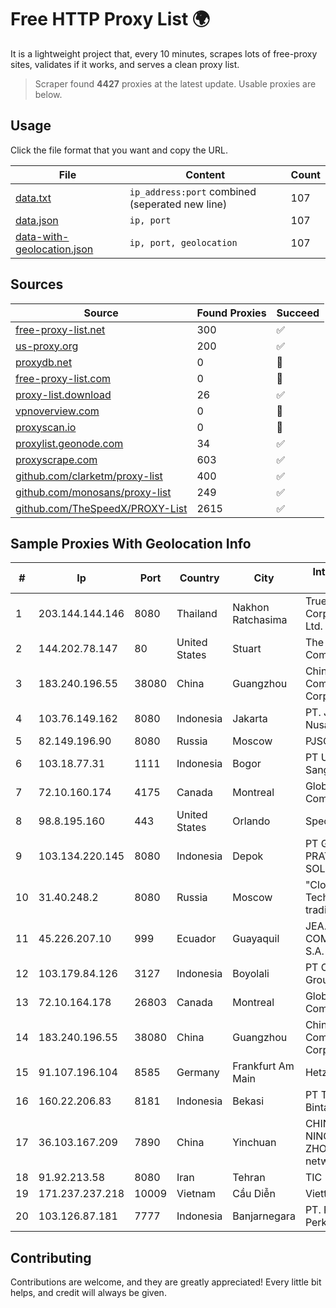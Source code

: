 
# Free HTTP Proxy List 🌍

It is a lightweight project that, every 10 minutes, scrapes lots of free-proxy sites, validates if it works, and serves a clean proxy list.


> Scraper found **4427** proxies at the latest update. Usable proxies are below.

## Usage

Click the file format that you want and copy the URL.


|File|Content|Count|
|----|-------|-----|
|[data.txt](https://raw.githubusercontent.com/themiralay/Proxy-List-World/master/data.txt)|`ip_address:port` combined (seperated new line)|107|
|[data.json](https://raw.githubusercontent.com/themiralay/Proxy-List-World/master/data.json)|`ip, port`|107|
|[data-with-geolocation.json](https://raw.githubusercontent.com/themiralay/Proxy-List-World/master/data-with-geolocation.json)|`ip, port, geolocation`|107|

## Sources

|Source|Found Proxies|Succeed|
|------|-------------|-------|
|[free-proxy-list.net](https://free-proxy-list.net)|300|✅|
|[us-proxy.org](https://www.us-proxy.org)|200|✅|
|[proxydb.net](http://proxydb.net)|0|🚫|
|[free-proxy-list.com](https://free-proxy-list.com/?page=&port=&type%5B%5D=http&type%5B%5D=https&up_time=0&search=Search)|0|🚫|
|[proxy-list.download](https://www.proxy-list.download/HTTP)|26|✅|
|[vpnoverview.com](https://vpnoverview.com/privacy/anonymous-browsing/free-proxy-servers)|0|🚫|
|[proxyscan.io](https://www.proxyscan.io)|0|🚫|
|[proxylist.geonode.com](https://proxylist.geonode.com/api/proxy-list?limit=300&page=1&sort_by=lastChecked&sort_type=desc&protocols=http,https)|34|✅|
|[proxyscrape.com](https://api.proxyscrape.com/v2/?request=displayproxies&protocol=http&timeout=10000&country=all&ssl=all&anonymity=all)|603|✅|
|[github.com/clarketm/proxy-list](https://raw.githubusercontent.com/clarketm/proxy-list/master/proxy-list-raw.txt)|400|✅|
|[github.com/monosans/proxy-list](https://raw.githubusercontent.com/monosans/proxy-list/main/proxies/http.txt)|249|✅|
|[github.com/TheSpeedX/PROXY-List](https://raw.githubusercontent.com/TheSpeedX/PROXY-List/master/http.txt)|2615|✅|


## Sample Proxies With Geolocation Info

|#|Ip|Port|Country|City|Internet Service Provider|
|-|--|----|-------|----|-------------------------|
|1|203.144.144.146|8080|Thailand|Nakhon Ratchasima|True Internet Corporation CO. Ltd.|
|2|144.202.78.147|80|United States|Stuart|The Constant Company|
|3|183.240.196.55|38080|China|Guangzhou|China Mobile Communications Corporation|
|4|103.76.149.162|8080|Indonesia|Jakarta|PT. Java Digital Nusantara|
|5|82.149.196.90|8080|Russia|Moscow|PJSC Rostelecom|
|6|103.18.77.31|1111|Indonesia|Bogor|PT Usaha Adi Sanggoro|
|7|72.10.160.174|4175|Canada|Montreal|GloboTech Communications|
|8|98.8.195.160|443|United States|Orlando|Spectrum|
|9|103.134.220.145|8080|Indonesia|Depok|PT GLOBAL MEDIA PRATAMA SOLUSINDO|
|10|31.40.248.2|8080|Russia|Moscow|"Cloud Technologies" LLC trading as Cloud.ru|
|11|45.226.207.10|999|Ecuador|Guayaquil|JEA.PC COMUNICACIONES S.A.|
|12|103.179.84.126|3127|Indonesia|Boyolali|PT CYB Media Group|
|13|72.10.164.178|26803|Canada|Montreal|GloboTech Communications|
|14|183.240.196.55|38080|China|Guangzhou|China Mobile Communications Corporation|
|15|91.107.196.104|8585|Germany|Frankfurt Am Main|Hetzner Online AG|
|16|160.22.206.83|8181|Indonesia|Bekasi|PT Teradata Bintang Selaras|
|17|36.103.167.209|7890|China|Yinchuan|CHINANET NINGXIA province ZHONGWEI IDC network|
|18|91.92.213.58|8080|Iran|Tehran|TIC|
|19|171.237.237.218|10009|Vietnam|Cầu Diễn|Viettel Corporation|
|20|103.126.87.181|7777|Indonesia|Banjarnegara|PT. Rasi Bintang Perkasa|



## Contributing

Contributions are welcome, and they are greatly appreciated! Every
little bit helps, and credit will always be given.

